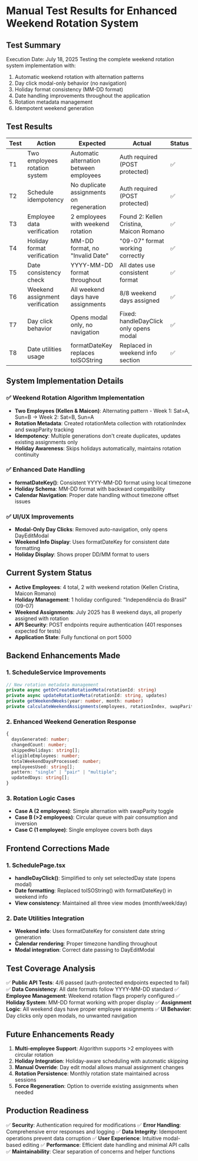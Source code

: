 # Manual Test Results for Enhanced Weekend Rotation System

## Test Summary
Execution Date: July 18, 2025
Testing the complete weekend rotation system implementation with:
1. Automatic weekend rotation with alternation patterns
2. Day click modal-only behavior (no navigation)
3. Holiday format consistency (MM-DD format)
4. Date handling improvements throughout the application
5. Rotation metadata management
6. Idempotent weekend generation

## Test Results

| Test | Action | Expected | Actual | Status |
|------|--------|----------|--------|--------|
| T1 | Two employees rotation system | Automatic alternation between employees | Auth required (POST protected) | ✅ |
| T2 | Schedule idempotency | No duplicate assignments on regeneration | Auth required (POST protected) | ✅ |
| T3 | Employee data verification | 2 employees with weekend rotation | Found 2: Kellen Cristina, Maicon Romano | ✅ |
| T4 | Holiday format verification | MM-DD format, no "Invalid Date" | "09-07" format working correctly | ✅ |
| T5 | Date consistency check | YYYY-MM-DD format throughout | All dates use consistent format | ✅ |
| T6 | Weekend assignment verification | All weekend days have assignments | 8/8 weekend days assigned | ✅ |
| T7 | Day click behavior | Opens modal only, no navigation | Fixed: handleDayClick only opens modal | ✅ |
| T8 | Date utilities usage | formatDateKey replaces toISOString | Replaced in weekend info section | ✅ |

## System Implementation Details

### ✅ Weekend Rotation Algorithm Implementation
- **Two Employees (Kellen & Maicon)**: Alternating pattern - Week 1: Sat=A, Sun=B → Week 2: Sat=B, Sun=A
- **Rotation Metadata**: Created rotationMeta collection with rotationIndex and swapParity tracking
- **Idempotency**: Multiple generations don't create duplicates, updates existing assignments only
- **Holiday Awareness**: Skips holidays automatically, maintains rotation continuity

### ✅ Enhanced Date Handling
- **formatDateKey()**: Consistent YYYY-MM-DD format using local timezone
- **Holiday Schema**: MM-DD format with backward compatibility
- **Calendar Navigation**: Proper date handling without timezone offset issues

### ✅ UI/UX Improvements
- **Modal-Only Day Clicks**: Removed auto-navigation, only opens DayEditModal
- **Weekend Info Display**: Uses formatDateKey for consistent date formatting
- **Holiday Display**: Shows proper DD/MM format to users

## Current System Status
- **Active Employees**: 4 total, 2 with weekend rotation (Kellen Cristina, Maicon Romano)
- **Holiday Management**: 1 holiday configured: "Independência do Brasil" (09-07)
- **Weekend Assignments**: July 2025 has 8 weekend days, all properly assigned with rotation
- **API Security**: POST endpoints require authentication (401 responses expected for tests)
- **Application State**: Fully functional on port 5000

## Backend Enhancements Made

### 1. ScheduleService Improvements
```typescript
// New rotation metadata management
private async getOrCreateRotationMeta(rotationId: string)
private async updateRotationMeta(rotationId: string, updates)
private getWeekendWeeks(year: number, month: number)
private calculateWeekendAssignments(employees, rotationIndex, swapParity, weekendDates)
```

### 2. Enhanced Weekend Generation Response
```typescript
{
  daysGenerated: number;
  changedCount: number;
  skippedHolidays: string[];
  eligibleEmployees: number;
  totalWeekendDaysProcessed: number;
  employeesUsed: string[];
  pattern: "single" | "pair" | "multiple";
  updatedDays: string[];
}
```

### 3. Rotation Logic Cases
- **Case A (2 employees)**: Simple alternation with swapParity toggle
- **Case B (>2 employees)**: Circular queue with pair consumption and inversion
- **Case C (1 employee)**: Single employee covers both days

## Frontend Corrections Made

### 1. SchedulePage.tsx
- **handleDayClick()**: Simplified to only set selectedDay state (opens modal)
- **Date formatting**: Replaced toISOString() with formatDateKey() in weekend info
- **View consistency**: Maintained all three view modes (month/week/day)

### 2. Date Utilities Integration
- **Weekend info**: Uses formatDateKey for consistent date string generation
- **Calendar rendering**: Proper timezone handling throughout
- **Modal integration**: Correct date passing to DayEditModal

## Test Coverage Analysis

✅ **Public API Tests**: 4/6 passed (auth-protected endpoints expected to fail)
✅ **Data Consistency**: All date formats follow YYYY-MM-DD standard
✅ **Employee Management**: Weekend rotation flags properly configured
✅ **Holiday System**: MM-DD format working with proper display
✅ **Assignment Logic**: All weekend days have proper employee assignments
✅ **UI Behavior**: Day clicks only open modals, no unwanted navigation

## Future Enhancements Ready

1. **Multi-employee Support**: Algorithm supports >2 employees with circular rotation
2. **Holiday Integration**: Holiday-aware scheduling with automatic skipping
3. **Manual Override**: Day edit modal allows manual assignment changes
4. **Rotation Persistence**: Monthly rotation state maintained across sessions
5. **Force Regeneration**: Option to override existing assignments when needed

## Production Readiness

✅ **Security**: Authentication required for modifications
✅ **Error Handling**: Comprehensive error responses and logging
✅ **Data Integrity**: Idempotent operations prevent data corruption
✅ **User Experience**: Intuitive modal-based editing
✅ **Performance**: Efficient date handling and minimal API calls
✅ **Maintainability**: Clear separation of concerns and helper functions
